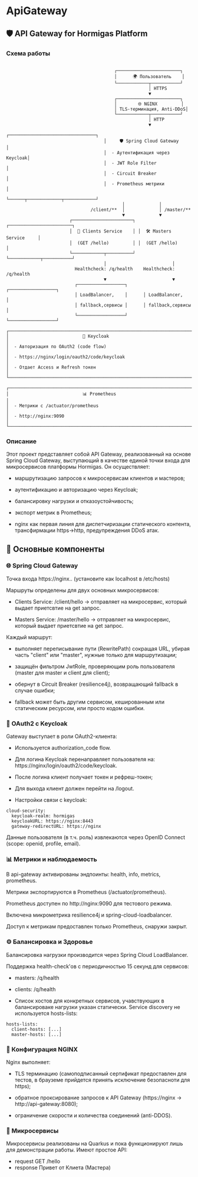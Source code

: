 # ApiGateway


## 🛡️ API Gateway for Hormigas Platform

### Схема работы
```

                                         ┌────────────────────────┐
                                         │      🌍 Пользователь    │
                                         └────────────┬───────────┘
                                                      │ HTTPS
                                                      ▼
                                         ┌────────────────────────┐
                                         │        🌐 NGINX         │
                                         │ TLS-терминация, Anti-DDoS│
                                         └────────────┬───────────┘
                                                      │ HTTP
                                                      ▼
                                     ┌─────────────────────────────────┐
                                     │     🛡️ Spring Cloud Gateway     │
                                     │  - Аутентификация через Keycloak│
                                     │  - JWT Role Filter              │
                                     │  - Circuit Breaker              │
                                     │  - Prometheus метрики           │
                                     └──────┬─────────────┬────────────┘
                                            │             │
                                /client/**  │             │ /master/**
                                            ▼             ▼
                        ┌───────────────────────┐ ┌────────────────────────┐
                        │  🧠 Clients Service    │ │  🛠️ Masters Service     │
                        │  (GET /hello)         │ │  (GET /hello)          │
                        └────────────┬──────────┘ └────────────┬───────────┘
                                     │                         │
                          Healthcheck: /q/health    Healthcheck: /q/health
                                     ▼                         ▼
                          ┌──────────────────┐      ┌──────────────────┐
                          │ LoadBalancer,    │      │ LoadBalancer,    │
                          │ fallback,сервисы │      │ fallback,сервисы │
                          └──────────────────┘      └──────────────────┘

┌────────────────────────────────────────────────────────────────────────────┐
│                            🔐 Keycloak                                     │
│  - Авторизация по OAuth2 (code flow)                                       │
│  - https://nginx/login/oauth2/code/keycloak                                │
│  - Отдает Access и Refresh токен                                           │
└────────────────────────────────────────────────────────────────────────────┘

┌────────────────────────────────────────────────────────────────────────────┐
│                            📊 Prometheus                                   │
│  - Метрики с /actuator/prometheus                                          │
│  - http://nginx:9090                                                       │
└────────────────────────────────────────────────────────────────────────────┘
```

### Описание
Этот проект представляет собой API Gateway, реализованный на основе Spring Cloud Gateway, выступающий в качестве единой точки входа для микросервисов платформы Hormigas. Он осуществляет:

- маршрутизацию запросов к микросервисам клиентов и мастеров;

- аутентификацию и авторизацию через Keycloak;

- балансировку нагрузки и отказоустойчивость;

- экспорт метрик в Prometheus;

- nginx как первая линия для диспетчиризации статического контента, трансфирмации https->http, предупреждения DDoS атак. 


## 🔧 Основные компоненты

### 🌐 Spring Cloud Gateway

Точка входа https://nginx.. (установите как localhost в /etc/hosts)

Маршруты определены для двух основных микросервисов:

- Clients Service: /client/hello -> отправляет на микросервис, который выдает приетсвтие на get запрос.

- Masters Service: /master/hello -> отправляет на микросервис, который выдает приетсвтие на get запрос.

Каждый маршрут:

- выполняет переписывание пути (RewritePath) сокращая URL, убирая часть "client" или "master", нужные только для маршрутизации;

- защищён фильтром JwtRole, проверяющим роль пользователя (master для master и client для client);

- обернут в Circuit Breaker (resilience4j), возвращающий fallback в случае ошибки;

- fallback может быть другим сервисом, кешированным или статическим ресурсом, или просто кодом ошибки.

### 🔐 OAuth2 с Keycloak
Gateway выступает в роли OAuth2-клиента:

- Используется authorization_code flow.

- Для  логина Keycloak перенаправляет пользователя на: https://nginx/login/oauth2/code/keycloak.

- После логина клиент получает токен и рефреш-токен;

- Для выхода клиент должен перейти на /logout.

- Настройки связи с keycloak:

```
cloud-security:
  keycloak-realm: hormigas
  keycloakURL: https://nginx:8443
  gateway-redirectURL: https://nginx
```


Данные пользователя (в т.ч. роль) извлекаются через OpenID Connect (scope: openid, profile, email).

### 📊 Метрики и наблюдаемость
В api-gateway активированы эндпоинты: health, info, metrics, prometheus.

Метрики экспортируются в Prometheus (/actuator/prometheus).

Prometheus доступен по http://nginx:9090 для тестового режима.

Включена микрометрика resilience4j и spring-cloud-loadbalancer.

Доступ к метрикам предоставлен только Prometheus, снаружи закрыт.


### ⚙️ Балансировка и Здоровье
Балансировка нагрузки производится через Spring Cloud LoadBalancer.

Поддержка health-check'ов с периодичностью 15 секунд для сервисов:

- masters: /q/health

- clients: /q/health

- Список хостов для конкретных сервисов, учавствующих в балансироваке нагрузки указан статически. Service discovery не используется hosts-lists:
```
hosts-lists:
  client-hosts: [...]
  master-hosts: [...]
```

### 🧱 Конфигурация NGINX
Nginx выполняет:

- TLS терминацию (самоподписанный сертификат предоставлен для тестов, в брауземе прийдется принять исключение безопасноти для https);

- обратное проксирование запросов к API Gateway (https://nginx -> http://api-gateway:8080);

- ограничение скорости и количества соединений (anti-DDOS).


### 📡 Микросервисы

Микросервисы реализованы на Quarkus и пока функционируют лишь для демонстрации работы. Имеют простое API:
 - request GET /hello
 - response Привет от Клиета (Мастера)

